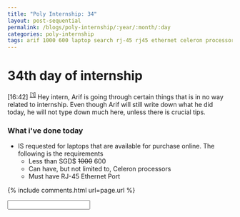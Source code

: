 ```yaml
---
title: "Poly Internship: 34"
layout: post-sequential
permalink: /blogs/poly-internship/:year/:month/:day
categories: poly-internship
tags: arif 1000 600 laptop search rj-45 rj45 ethernet celeron processor
---
```

# 34th day of internship

<span class="timestamp">[16:42]</span> <sup><a href="#1">[1]</a></sup> Hey intern, Arif is going through certain things that is in no way related to internship. Even though Arif will still write down what he did today, he will not type down much here, unless there is crucial tips.

### What i've done today
* IS requested for laptops that are available for purchase online. The following is the requirements
    * Less than SGD$ <s>1000</s> 600
    * Can have, but not limited to, Celeron processors
    * Must have RJ-45 Ethernet Port


{% include comments.html url=page.url %}

<input id="password-input" type="password" class="text-secret" onkeyup="unlock()" autocomplete="off">

<span class="disable-selection" id="truth" style="display:none;"><sup id="1">[1]</sup> i live, in a blank dream. nothing but a nightmare. drowning in seperation. i'm gonna disappear, like spectre upon the winds of death<br><br>so much emotion, but i don't want to fight. i want to let my emotions go but i don't want to hurt myself or anybody. <br><br>i thought these feelings were a joke at the start of march, but it's all becoming to real. i just don't want to exist anymore. i can't live in this world and this world does not want me</span>